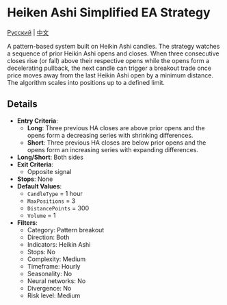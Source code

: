 # Heiken Ashi Simplified EA Strategy
[Русский](README_ru.md) | [中文](README_cn.md)

A pattern-based system built on Heikin Ashi candles. The strategy watches a sequence of prior Heikin Ashi opens and closes. When three consecutive closes rise (or fall) above their respective opens while the opens form a decelerating pullback, the next candle can trigger a breakout trade once price moves away from the last Heikin Ashi open by a minimum distance. The algorithm scales into positions up to a defined limit.

## Details

- **Entry Criteria**:
  - **Long**: Three previous HA closes are above prior opens and the opens form a decreasing series with shrinking differences.
  - **Short**: Three previous HA closes are below prior opens and the opens form an increasing series with expanding differences.
- **Long/Short**: Both sides
- **Exit Criteria**:
  - Opposite signal
- **Stops**: None
- **Default Values**:
  - `CandleType` = 1 hour
  - `MaxPositions` = 3
  - `DistancePoints` = 300
  - `Volume` = 1
- **Filters**:
  - Category: Pattern breakout
  - Direction: Both
  - Indicators: Heikin Ashi
  - Stops: No
  - Complexity: Medium
  - Timeframe: Hourly
  - Seasonality: No
  - Neural networks: No
  - Divergence: No
  - Risk level: Medium
